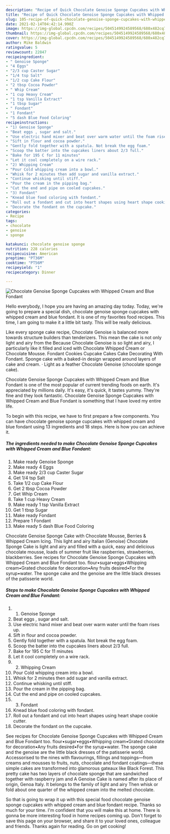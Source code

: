 ```yaml
---
description: "Recipe of Quick Chocolate Genoise Sponge Cupcakes with Whipped Cream and Blue Fondant"
title: "Recipe of Quick Chocolate Genoise Sponge Cupcakes with Whipped Cream and Blue Fondant"
slug: 105-recipe-of-quick-chocolate-genoise-sponge-cupcakes-with-whipped-cream-and-blue-fondant
date: 2021-02-14T04:42:14.990Z
image: https://img-global.cpcdn.com/recipes/5045149924589568/680x482cq70/chocolate-genoise-sponge-cupcakes-with-whipped-cream-and-blue-fondant-recipe-main-photo.jpg
thumbnail: https://img-global.cpcdn.com/recipes/5045149924589568/680x482cq70/chocolate-genoise-sponge-cupcakes-with-whipped-cream-and-blue-fondant-recipe-main-photo.jpg
cover: https://img-global.cpcdn.com/recipes/5045149924589568/680x482cq70/chocolate-genoise-sponge-cupcakes-with-whipped-cream-and-blue-fondant-recipe-main-photo.jpg
author: Mike Baldwin
ratingvalue: 5
reviewcount: 22847
recipeingredient:
- " Genoise Sponge"
- "4 Eggs"
- "2/3 cup Caster Sugar"
- "1/4 tsp Salt"
- "1/2 cup Cake Flour"
- "2 tbsp Cocoa Powder"
- " Whip Cream"
- "1 cup Heavy Cream"
- "1 tsp Vanilla Extract"
- "1 tbsp Sugar"
- " Fondant"
- "1 Fondant"
- "5 dash Blue Food Coloring"
recipeinstructions:
- "1) Genoise Sponge"
- "Beat eggs , sugar and salt."
- "Use electric hand mixer and beat over warm water until the foam rises up."
- "Sift in flour and cocoa powder."
- "Gently fold together with a spatula. Not break the egg foam."
- "Scoop the batter into the cupcakes liners about 2/3 full."
- "Bake for 195 C for 11 minutes"
- "Let it cool completely on a wire rack."
- "2) Whipping Cream"
- "Pour Cold whipping cream into a bowl."
- "Whisk for 2 minutes then add sugar and vanilla extract."
- "Continue whisking until stiff."
- "Pour the cream in the pipping bag."
- "Cut the end and pipe on cooled cupcakes."
- "3) Fondant"
- "Knead blue food coloring with fondant."
- "Roll out a fondant and cut into heart shapes using heart shape cookie cutter."
- "Decorate the fondant on the cupcake."
categories:
- Recipe
tags:
- chocolate
- genoise
- sponge

katakunci: chocolate genoise sponge 
nutrition: 228 calories
recipecuisine: American
preptime: "PT36M"
cooktime: "PT56M"
recipeyield: "1"
recipecategory: Dinner

---
```



![Chocolate Genoise Sponge Cupcakes with Whipped Cream and Blue Fondant](https://img-global.cpcdn.com/recipes/5045149924589568/680x482cq70/chocolate-genoise-sponge-cupcakes-with-whipped-cream-and-blue-fondant-recipe-main-photo.jpg)

Hello everybody, I hope you are having an amazing day today. Today, we're going to prepare a special dish, chocolate genoise sponge cupcakes with whipped cream and blue fondant. It is one of my favorites food recipes. This time, I am going to make it a little bit tasty. This will be really delicious.

Like every sponge cake recipe, Chocolate Genoise is balanced more towards structure builders than tenderizers. This mean the cake is not only light and airy from the Because Chocolate Genoise is so light and airy, I particularly like it filled and iced with Chocolate Whipped Cream or Chocolate Mousse. Fondant Cookies Cupcake Cakes Cake Decorating With Fondant. Sponge cake with a baked-in design wrapped around layers of cake and cream. · Light as a feather Chocolate Genoise (chocolate sponge cake).

Chocolate Genoise Sponge Cupcakes with Whipped Cream and Blue Fondant is one of the most popular of current trending foods on earth. It's appreciated by millions daily. It's easy, it's quick, it tastes yummy. They're fine and they look fantastic. Chocolate Genoise Sponge Cupcakes with Whipped Cream and Blue Fondant is something that I have loved my entire life.


To begin with this recipe, we have to first prepare a few components. You can have chocolate genoise sponge cupcakes with whipped cream and blue fondant using 13 ingredients and 18 steps. Here is how you can achieve it.

<!--inarticleads1-->

##### The ingredients needed to make Chocolate Genoise Sponge Cupcakes with Whipped Cream and Blue Fondant:

1. Make ready  Genoise Sponge
1. Make ready 4 Eggs
1. Make ready 2/3 cup Caster Sugar
1. Get 1/4 tsp Salt
1. Take 1/2 cup Cake Flour
1. Get 2 tbsp Cocoa Powder
1. Get  Whip Cream
1. Take 1 cup Heavy Cream
1. Make ready 1 tsp Vanilla Extract
1. Get 1 tbsp Sugar
1. Make ready  Fondant
1. Prepare 1 Fondant
1. Make ready 5 dash Blue Food Coloring


Chocolate Genoise Sponge Cake with Chocolate Mousse, Berries &amp; Whipped Cream Icing. This light and airy Italian (Genoise) Chocolate Sponge Cake is light and airy and filled with a quick, easy and delicious chocolate mousse, loads of summer fruit like raspberries, strawberries, blackberries. See recipes for Chocolate Genoise Sponge Cupcakes with Whipped Cream and Blue Fondant too. flour•sugar•eggs•Whipping cream•Grated chocolate for decoration•Any fruits desired•For the syrup•water. The sponge cake and the genoise are the little black dresses of the patisserie world. 

<!--inarticleads2-->

##### Steps to make Chocolate Genoise Sponge Cupcakes with Whipped Cream and Blue Fondant:

1. 1) Genoise Sponge
1. Beat eggs , sugar and salt.
1. Use electric hand mixer and beat over warm water until the foam rises up.
1. Sift in flour and cocoa powder.
1. Gently fold together with a spatula. Not break the egg foam.
1. Scoop the batter into the cupcakes liners about 2/3 full.
1. Bake for 195 C for 11 minutes
1. Let it cool completely on a wire rack.
1. 2) Whipping Cream
1. Pour Cold whipping cream into a bowl.
1. Whisk for 2 minutes then add sugar and vanilla extract.
1. Continue whisking until stiff.
1. Pour the cream in the pipping bag.
1. Cut the end and pipe on cooled cupcakes.
1. 3) Fondant
1. Knead blue food coloring with fondant.
1. Roll out a fondant and cut into heart shapes using heart shape cookie cutter.
1. Decorate the fondant on the cupcake.


See recipes for Chocolate Genoise Sponge Cupcakes with Whipped Cream and Blue Fondant too. flour•sugar•eggs•Whipping cream•Grated chocolate for decoration•Any fruits desired•For the syrup•water. The sponge cake and the genoise are the little black dresses of the patisserie world. Accessorised to the nines with flavourings, fillings and toppings—from creams and mousses to fruits, nuts, chocolate and fondant coatings—these simple cakes are transformed into glamorous gateaux like Black Forest. This pretty cake has two layers of chocolate sponge that are sandwiched together with raspberry jam and A Genoise Cake is named after its place of origin, Genoa Italy. It belongs to the family of light and airy Then whisk or fold about one quarter of the whipped cream into the melted chocolate. 

So that is going to wrap it up with this special food chocolate genoise sponge cupcakes with whipped cream and blue fondant recipe. Thanks so much for your time. I'm confident that you will make this at home. There is gonna be more interesting food in home recipes coming up. Don't forget to save this page on your browser, and share it to your loved ones, colleague and friends. Thanks again for reading. Go on get cooking!
